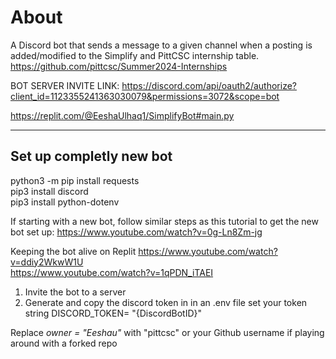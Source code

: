 


# About
A Discord bot that sends a message to a given channel when a posting is added/modified to the Simplify and PittCSC internship table.
https://github.com/pittcsc/Summer2024-Internships




BOT SERVER INVITE LINK: https://discord.com/api/oauth2/authorize?client_id=1123355241363030079&permissions=3072&scope=bot

https://replit.com/@EeshaUlhaq1/SimplifyBot#main.py

---------------------------------------------------------------------------------------------------------------------
## Set up completly new bot
python3 -m pip install requests  
pip3 install discord  
pip3 install python-dotenv  


If starting with a new bot, follow similar steps as this tutorial to get the new bot set up:
https://www.youtube.com/watch?v=0g-Ln8Zm-jg
  
Keeping the bot alive on Replit https://www.youtube.com/watch?v=ddiy2WkwW1U  
https://www.youtube.com/watch?v=1qPDN_iTAEI

1. Invite the bot to a server
2. Generate and copy the discord token in in an .env file set your token string DISCORD_TOKEN= "{DiscordBotID}"
   
Replace *owner = "Eeshau"* with "pittcsc" or your Github username if playing around with a forked repo            
